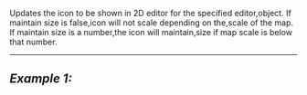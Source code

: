 Updates the icon to be shown in 2D editor for the specified editor,object. If maintain size is false,icon will not scale depending on the,scale of the map. If maintain size is a number,the icon will maintain,size if map scale is below that number.


---
*Example 1:*
-